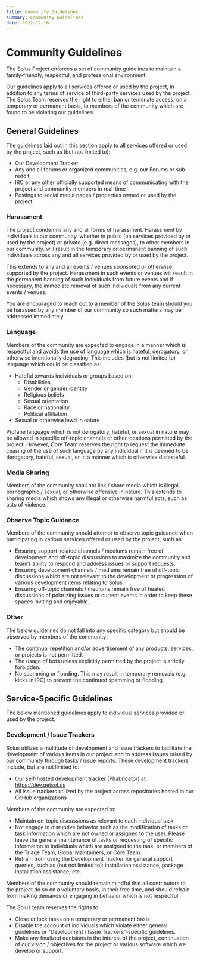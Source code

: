 ```yaml
---
title: Community Guidelines
summary: Community Guidelines
date: 2022-12-16
---
```


# Community Guidelines

The Solus Project enforces a set of community guidelines to maintain a family-friendly, respectful, and professional environment.

Our guidelines apply to all services offered or used by the project, in addition to any terms of service of third-party services used by the project. The Solus Team reserves the right to either ban or terminate access, on a temporary or permanent basis, to members of the community which are found to be violating our guidelines.

## General Guidelines

The guidelines laid out in this section apply to all services offered or used by the project, such as (but not limited to):

- Our Development Tracker
- Any and all forums or organized communities, e.g. our Forums or sub-reddit
- IRC or any other officially supported means of communicating with the project and community members in real-time
- Postings to social media pages / properties owned or used by the project.

### Harassment

The project condemns any and all forms of harassment. Harassment by individuals in our community, whether in public (on services provided by or used by the project) or private (e.g. direct messages), to other members in our community, will result in the temporary or permanent banning of such individuals across any and all services provided by or used by the project.

This extends to any and all events / venues sponsored or otherwise supported by the project. Harassment in such events or venues will result in the permanent banning of such individuals from future events and if necessary, the immediate removal of such individuals from any current events / venues.

You are encouraged to reach out to a member of the Solus team should you be harassed by any member of our community so such matters may be addressed immediately.

### Language

Members of the community are expected to engage in a manner which is respectful and avoids the use of language which is hateful, derogatory, or otherwise intentionally degrading. This includes (but is not limited to) language which could be classified as:

- Hateful towards individuals or groups based on:
  - Disabilities
  - Gender or gender identity
  - Religious beliefs
  - Sexual orientation
  - Race or nationality
  - Political affiliation
- Sexual or otherwise lewd in nature

Profane language which is not derogatory, hateful, or sexual in nature may be allowed in specific off-topic channels or other locations permitted by the project. However, Core Team reserves the right to request the immediate ceasing of the use of such language by any individual if it is deemed to be derogatory, hateful, sexual, or in a manner which is otherwise distasteful.

### Media Sharing

Members of the community shall not link / share media which is illegal, pornographic / sexual, or otherwise offensive in nature. This extends to sharing media which shows any illegal or otherwise harmful acts, such as acts of violence.

### Observe Topic Guidance

Members of the community should attempt to observe topic guidance when participating in various services offered or used by the project, such as:

- Ensuring support-related channels / mediums remain free of development and off-topic discussions to maximize the community and team’s ability to respond and address issues or support requests.
- Ensuring development channels / mediums remain free of off-topic discussions which are not relevant to the development or progression of various development items relating to Solus.
- Ensuring off-topic channels / mediums remain free of heated discussions of polarizing issues or current events in order to keep these spaces inviting and enjoyable.

### Other

The below guidelines do not fall into any specific category but should be observed by members of the community:

- The continual repetition and/or advertisement of any products, services, or projects is not permitted.
- The usage of bots unless explicitly permitted by the project is strictly forbidden.
- No spamming or flooding. This may result in temporary removals (e.g. kicks in IRC) to prevent the continued spamming or flooding.

## Service-Specific Guidelines

The below mentioned guidelines apply to individual services provided or used by the project.

### Development / Issue Trackers

Solus utilizes a multitude of development and issue trackers to facilitate the development of various items in our project and to address issues raised by our community through tasks / issue reports. These development trackers include, but are not limited to:

- Our self-hosted development tracker (Phabricator) at https://dev.getsol.us
- All issue trackers utilized by the project across repositories hosted in our GitHub organizations

Members of the community are expected to:

- Maintain on-topic discussions as relevant to each individual task
- Not engage in disruptive behavior such as the modification of tasks or task information which are not owned or assigned to the user. Please leave the general maintenance of tasks or requesting of specific information to individuals which are assigned to the task, or members of the Triage Team, Global Maintainers, or Core Team.
- Refrain from using the Development Tracker for general support queries, such as (but not limited to): installation assistance, package installation assistance, etc.

Members of the community should remain mindful that all contributors to the project do so on a voluntary basis, in their free time, and should refrain from making demands or engaging in behavior which is not respectful.

The Solus team reserves the rights to:

- Close or lock tasks on a temporary or permanent basis
- Disable the account of individuals which violate either general guidelines or “Development / Issue Trackers”-specific guidelines.
- Make any finalized decisions in the interest of the project, continuation of our vision / objectives for the project or various software which we develop or support.
